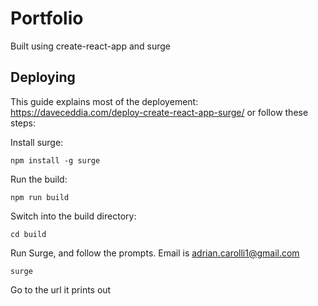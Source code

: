 # Portfolio

Built using create-react-app and surge

## Deploying

This guide explains most of the deployement: https://daveceddia.com/deploy-create-react-app-surge/ or follow these steps:

Install surge:

```
npm install -g surge
```

Run the build:

```
npm run build
```

Switch into the build directory:

```
cd build
```

Run Surge, and follow the prompts. Email is adrian.carolli1@gmail.com

```
surge
```

Go to the url it prints out
